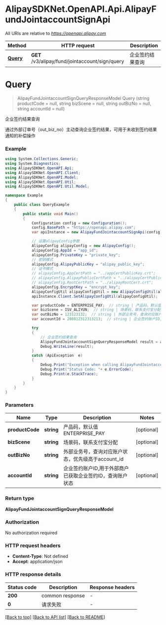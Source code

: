 # AlipaySDKNet.OpenAPI.Api.AlipayFundJointaccountSignApi

All URIs are relative to *https://openapi.alipay.com*

Method | HTTP request | Description
------------- | ------------- | -------------
[**Query**](AlipayFundJointaccountSignApi.md#query) | **GET** /v3/alipay/fund/jointaccount/sign/query | 企业签约结果查询


<a name="query"></a>
# **Query**
> AlipayFundJointaccountSignQueryResponseModel Query (string productCode = null, string bizScene = null, string outBizNo = null, string accountId = null)

企业签约结果查询

通过外部订单号（out_biz_no）主动查询企业签约结果，可用于未收到签约结果通知的补偿操作

### Example
```csharp
using System.Collections.Generic;
using System.Diagnostics;
using AlipaySDKNet.OpenAPI.Api;
using AlipaySDKNet.OpenAPI.Client;
using AlipaySDKNet.OpenAPI.Model;
using AlipaySDKNet.OpenAPI.Util;
using AlipaySDKNet.OpenAPI.Util.Model;

namespace Example
{
    public class QueryExample
    {
        public static void Main()
        {
            Configuration config = new Configuration();
            config.BasePath = "https://openapi.alipay.com";
            var apiInstance = new AlipayFundJointaccountSignApi(config);

            // 设置alipayConfig参数
            AlipayConfig alipayConfig = new AlipayConfig();
            alipayConfig.AppId = "app_id";
            alipayConfig.PrivateKey = "private_key";
            // 密钥模式
            alipayConfig.AlipayPublicKey = "alipay_public_key";
            // 证书模式
            // alipayConfig.AppCertPath = "../appCertPublicKey.crt";
            // alipayConfig.AlipayPublicCertPath = "../alipayCertPublicKey_RSA2.crt";
            // alipayConfig.RootCertPath = "../alipayRootCert.crt";
            alipayConfig.EncryptKey = "encrypt_key";
            AlipayConfigUtil alipayConfigUtil = new AlipayConfigUtil(alipayConfig);
            apiInstance.Client.SetAlipayConfigUtil(alipayConfigUtil);

            var productCode = ENTERPRISE_PAY;  // string | 产品码，默认值 ENTERPRISE_PAY (optional) 
            var bizScene = ISV_ALIYUN;  // string | 场景码，联系支付宝分配 (optional) 
            var outBizNo = 123123132;  // string | 外部业务号，查询对应账户状态，优先级高于account_id (optional) 
            var accountId = 208812312313213;  // string | 企业签约账户ID,用于外部商户已获取企业签约ID，查询账户状态 (optional) 

            try
            {
                // 企业签约结果查询
                AlipayFundJointaccountSignQueryResponseModel result = apiInstance.Query(productCode, bizScene, outBizNo, accountId);
                Debug.WriteLine(result);
            }
            catch (ApiException  e)
            {
                Debug.Print("Exception when calling AlipayFundJointaccountSignApi.Query: " + e.Message );
                Debug.Print("Status Code: "+ e.ErrorCode);
                Debug.Print(e.StackTrace);
            }
        }
    }
}
```

### Parameters

Name | Type | Description  | Notes
------------- | ------------- | ------------- | -------------
 **productCode** | **string**| 产品码，默认值 ENTERPRISE_PAY | [optional] 
 **bizScene** | **string**| 场景码，联系支付宝分配 | [optional] 
 **outBizNo** | **string**| 外部业务号，查询对应账户状态，优先级高于account_id | [optional] 
 **accountId** | **string**| 企业签约账户ID,用于外部商户已获取企业签约ID，查询账户状态 | [optional] 

### Return type

**AlipayFundJointaccountSignQueryResponseModel**

### Authorization

No authorization required

### HTTP request headers

 - **Content-Type**: Not defined
 - **Accept**: application/json


### HTTP response details
| Status code | Description | Response headers |
|-------------|-------------|------------------|
| **200** | common response |  -  |
| **0** | 请求失败 |  -  |

[[Back to top]](#) [[Back to API list]](../README.md#documentation-for-api-endpoints) [[Back to README]](../README.md)

